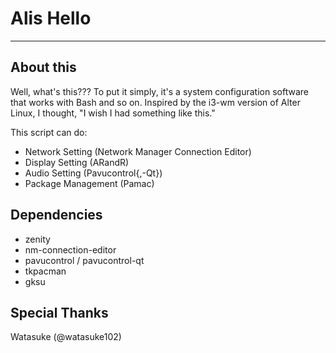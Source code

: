 # Alis Hello
-----

## About this
Well, what's this??? To put it simply, it's a system configuration software that works with Bash and so on.
Inspired by the i3-wm version of Alter Linux, I thought, "I wish I had something like this."

This script can do:
- Network Setting (Network Manager Connection Editor)
- Display Setting (ARandR)
- Audio Setting (Pavucontrol{,-Qt})
- Package Management (Pamac)

## Dependencies
- zenity
- nm-connection-editor
- pavucontrol / pavucontrol-qt
- tkpacman
- gksu

## Special Thanks
Watasuke (@watasuke102)
